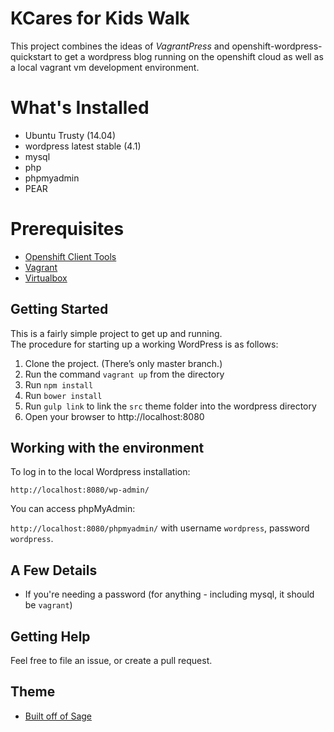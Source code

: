 # KCares for Kids Walk

This project combines the ideas of *VagrantPress* and openshift-wordpress-quickstart to get a wordpress blog running on the openshift cloud as well as a local vagrant vm development environment.

# What's Installed

+ Ubuntu Trusty (14.04)
+ wordpress latest stable (4.1)
+ mysql
+ php
+ phpmyadmin
+ PEAR

# Prerequisites

+ [Openshift Client Tools](https://developers.openshift.com/en/managing-client-tools.html)
+ [Vagrant](http://www.vagrantup.com/downloads.html)
+ [Virtualbox](https://www.virtualbox.org/wiki/Downloads)

## Getting Started

This is a fairly simple project to get up and running.  
The procedure for starting up a working WordPress is as follows:

1. Clone the project.  (There’s only master branch.)
2. Run the command `vagrant up` from the directory
3. Run `npm install`
4. Run `bower install`
5. Run `gulp link` to link the `src` theme folder into the wordpress directory
6. Open your browser to http://localhost:8080

## Working with the environment

To log in to the local Wordpress installation:

`http://localhost:8080/wp-admin/`

You can access phpMyAdmin:

`http://localhost:8080/phpmyadmin/` with username `wordpress`, password `wordpress`.

## A Few Details

* If you're needing a password (for anything - including mysql, it should be `vagrant`)

## Getting Help

Feel free to file an issue, or create a pull request.

## Theme

+ [Built off of Sage](https://roots.io/sage/)

